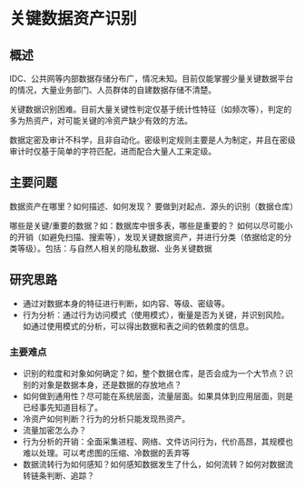 # 关键数据资产识别

## 概述
IDC、公共网等内部数据存储分布广，情况未知。目前仅能掌握少量关键数据平台的情况，大量业务部门、人员群体的自建数据存储不清楚。

关键数据识别困难。目前大量关键性判定仅基于统计性特征（如频次等），判定的多为热资产，对可能关键的冷资产缺少有效的方法。

数据定密及审计不科学，且非自动化。密级判定规则主要是人为制定，并且在密级审计时仅基于简单的字符匹配，进而配合大量人工来定级。

## 主要问题

数据资产在哪里？如何描述、如何发现？ 要做到对起点、源头的识别（数据仓库）

哪些是关键/重要的数据？如：数据库中很多表，哪些是重要的？ 如何以尽可能小的开销（如避免扫描、搜索等），发现关键数据资产，并进行分类（依据给定的分类等级）。包括：与自然人相关的隐私数据、业务关键数据

## 研究思路

 - 通过对数据本身的特征进行判断，如内容、等级、密级等。
 - 行为分析：通过行为访问模式（使用模式），衡量是否为关键，并识别风险。如通过使用模式的分析，可以得出数据和表之间的依赖度的信息。

 ### 主要难点

 - 识别的粒度和对象如何确定？如，整个数据仓库，是否会成为一个大节点？识别的对象是数据本身，还是数据的存放地点？
 - 如何做到通用性？尽可能在系统层面，流量层面。如果具体到应用层面，则是已经事先知道目标了。
 - 冷资产如何判断？行为的分析只能发现热资产。
 - 流量加密怎么办？
 - 行为分析的开销：全面采集进程、网络、文件访问行为，代价高昂，其规模也难以处理。可以考虑图的压缩、冷数据的丢弃等
 - 数据流转行为如何感知？如何感知数据发生了什么，如何流转？如何对数据流转链条判断、追踪？
